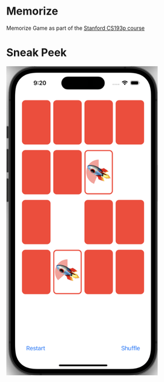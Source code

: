 # Memorize
Memorize Game as part of the [Stanford CS193p course](https://cs193p.sites.stanford.edu)

# Sneak Peek
<img src="images/memorize1.png" width="400">
